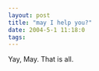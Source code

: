 ```yaml
---
layout: post
title: "may I help you?"
date: 2004-5-1 11:18:0
tags: 
---
```


Yay, May. That is all.

